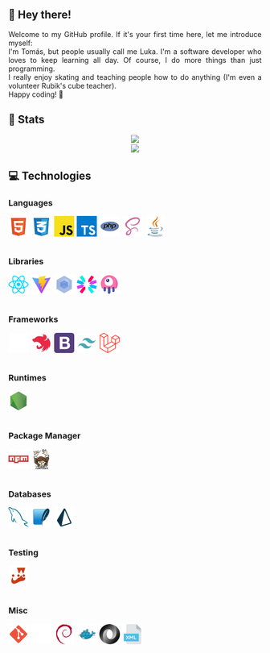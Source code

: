 <div align="justify">
    <h2>🦀 Hey there!</h2>
    Welcome to my GitHub profile. If it's your first time here, let me introduce myself:
    <br>
    I'm Tomás, but people usually call me Luka. I'm a software developer who loves to keep learning all day. Of course, I do more things than just programming.
    <br>
    I really enjoy skating and teaching people how to do anything (I'm even a volunteer Rubik's cube teacher).
    <br>
    Happy coding! 🦎
    <br>
    <h2>🐞 Stats</h2>
    <div align="center">
        <img src="https://github-readme-stats.vercel.app/api?username=lukalakuka&show_icons=true&title_color=bf0020&hide_border=true&bg_color=0d1117&icon_color=bf0020&text_color=ffffff">
        <br>
        <img src="https://github-readme-stats.vercel.app/api/top-langs/?username=lukalakuka&show_icons=true&title_color=bf0020&hide_border=true&bg_color=0d1117&icon_color=bf0020&text_color=f8f2f2&layout=pie">
    </div>
    <h2>💻 Technologies</h2>
    <h3>Languages</h3>
    <div style="display: flex; justify-content: start; align-items: center; gap: 5px; flex-wrap: wrap;">
    <img src="./assets/technologies/html.svg" style="width: 8%; margin-bottom: 1rem;" title="HTML 5"/>
        <img src="./assets/technologies/css.svg" style="width: 8%; margin-bottom: 1rem;" title="CSS 3"/>
        <img src="./assets/technologies/javascript.svg" style="width: 8%; margin-bottom: 1rem;" title="JavaScript"/>
        <img src="./assets/technologies/typescript.svg" style="width: 8%; margin-bottom: 1rem;" title="TypeScript"/>
        <img src="./assets/technologies/php.svg" style="width: 8%; margin-bottom: 1rem;" title="PHP"/>
        <img src="./assets/technologies/sass.svg" style="width: 8%; margin-bottom: 1rem;" title="Sass"/>
        <img src="./assets/technologies/java.svg" style="width: 8%; margin-bottom: 1rem;" title="Java"/>
    </div>
    <h3>Libraries</h3>
    <div style="display: flex; justify-content: start; align-items: center; gap: 5px; flex-wrap: wrap;">
        <img src="./assets/technologies/react.svg" style="width: 8%; margin-bottom: 1rem;" title="ReactJS"/>
        <img src="./assets/technologies/vite.svg" style="width: 8%; margin-bottom: 1rem;" title="Vite"/>
        <img src="./assets/technologies/webpack.svg" style="width: 8%; margin-bottom: 1rem;" title="Webpack"/>
        <img src="./assets/technologies/jwt.svg" style="width: 8%; margin-bottom: 1rem;" title="JWT"/>
        <img src="./assets/technologies/livewire.svg" style="width: 8%; margin-bottom: 1rem;" title="Livewire"/>
    </div>
    <h3>Frameworks</h3>
    <div style="display: flex; justify-content: start; align-items: center; gap: 5px; flex-wrap: wrap;">
        <img src="./assets/technologies/next.svg" style="width: 8%; margin-bottom: 1rem;" title="NextJS"/>
        <img src="./assets/technologies/nestjs.svg" style="width: 8%; margin-bottom: 1rem;" title="NestJS"/>
        <img src="./assets/technologies/bootstrap.svg" style="width: 8%; margin-bottom: 1rem;" title="Bootstrap 5"/>
        <img src="./assets/technologies/tailwind.svg" style="width: 8%; margin-bottom: 1rem;" title="Tailwind CSS"/>
        <img src="./assets/technologies/laravel.svg" style="width: 8%; margin-bottom: 1rem;" title="Laravel"/>
    </div>
    <h3>Runtimes</h3>
    <div style="display: flex; justify-content: start; align-items: center; gap: 5px; flex-wrap: wrap;">
        <img src="./assets/technologies/node.svg" style="width: 8%; margin-bottom: 1rem;" title="NodeJS"/>
    </div>
    <h3>Package Manager</h3>
    <div style="display: flex; justify-content: start; align-items: center; gap: 5px; flex-wrap: wrap;">
        <img src="./assets/technologies/npm.svg" style="width: 8%; margin-bottom: 1rem;" title="Node Package Modules"/>
        <img src="./assets/technologies/composer.svg" style="width: 8%; margin-bottom: 1rem;" title="Composer"/>
    </div>
    <h3>Databases</h3>
    <div style="display: flex; justify-content: start; align-items: center; gap: 5px; flex-wrap: wrap;">
        <img src="./assets/technologies/mysql.svg" style="width: 8%; margin-bottom: 1rem;" title="MySQL"/>
        <img src="./assets/technologies/sqlite.svg" style="width: 8%; margin-bottom: 1rem;" title="SQLite"/>
        <img src="./assets/technologies/prisma.svg" style="width: 8%; margin-bottom: 1rem;" title="Prisma ORM"/>
    </div>
    <h3>Testing</h3>
    <div style="display: flex; justify-content: start; align-items: center; gap: 5px; flex-wrap: wrap;">
        <img src="./assets/technologies/jest.svg" style="width: 8%; margin-bottom: 1rem;" title="Jest"/>
    </div>
    <h3>Misc</h3>
    <div style="display: flex; justify-content: start; align-items: center; gap: 5px; flex-wrap: wrap;">
        <img src="./assets/technologies/git.svg" style="width: 8%; margin-bottom: 1rem;" title="git"/>
        <img src="./assets/technologies/github.svg" style="width: 8%; margin-bottom: 1rem;" title="GitHub"/>
        <img src="./assets/technologies/debian.svg" style="width: 8%; margin-bottom: 1rem;" title="Debian & Ubuntu"/>
        <img src="./assets/technologies/docker.svg" style="width: 8%; margin-bottom: 1rem;" title="Docker"/>
        <img src="./assets/technologies/json.svg" style="width: 8%; margin-bottom: 1rem;" title="json"/>
        <img src="./assets/technologies/xml.svg" style="width: 8%; margin-bottom: 1rem;" title="XML"/>
    </div>
</div>
